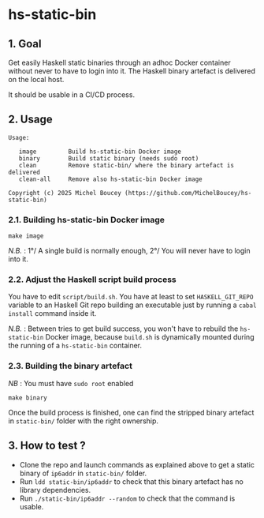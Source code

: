 # hs-static-bin

## 1. Goal

Get easily Haskell static binaries through an adhoc Docker container without never to have to login into it. The Haskell binary artefact is delivered on the local host.

It should be usable in a CI/CD process.

## 2. Usage

```
Usage:

   image         Build hs-static-bin Docker image
   binary        Build static binary (needs sudo root)
   clean         Remove static-bin/ where the binary artefact is delivered
   clean-all     Remove also hs-static-bin Docker image

Copyright (c) 2025 Michel Boucey (https://github.com/MichelBoucey/hs-static-bin)
```

### 2.1. Building hs-static-bin Docker image

```
make image
```

_N.B._ : 1°/ A single build is normally enough, 2°/ You will never have to login into it.

### 2.2. Adjust the Haskell script build process

You have to edit `script/build.sh`. You have at least to set `HASKELL_GIT_REPO` variable to an Haskell Git repo building an executable just by running a `cabal install` command inside it.

_N.B._ : Between tries to get build success, you won't have to rebuild the `hs-static-bin` Docker image, because `build.sh` is dynamically mounted during the running of a `hs-static-bin` container.

### 2.3. Building the binary artefact

_NB_ : You must have `sudo root` enabled

```
make binary
```

Once the build process is finished, one can find the stripped binary artefact in `static-bin/` folder with the right ownership.

## 3. How to test ?

- Clone the repo and launch commands as explained above to get a static binary of `ip6addr` in `static-bin/` folder.
- Run `ldd static-bin/ip6addr` to check that this binary artefact has no library dependencies.
- Run `./static-bin/ip6addr --random` to check that the command is usable.

